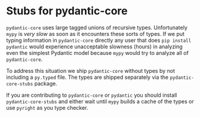 # Stubs for pydantic-core

`pydantic-core` uses large tagged unions of recursive types. Unfortunately `mypy` is _very slow_ as soon as it encounters these sorts of types. If we put typing information in `pydantic-core` directly any user that does `pip install pydantic` would experience unacceptable slowness (hours) in analyzing even the simplest Pydantic model because `mypy` would try to analyze all of `pydantic-core`.

To address this situation we ship `pydantic-core` without types by not including a `py.typed` file. The types are shipped separately via the `pydantic-core-stubs` package.

If you are contributing to `pydantic-core` or `pydantic` you should install `pydantic-core-stubs` and either wait until `mypy` builds a cache of the types or use `pyright` as you type checker.
